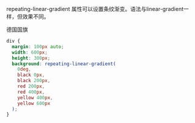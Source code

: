 repeating-linear-gradient 属性可以设置条纹渐变。语法与linear-gradient一样，但效果不同。


德国国旗
```css
div {
  margin: 100px auto;
  width: 600px;
  height: 300px;
  background: repeating-linear-gradient(
    0deg,
    black 0px,
    black 200px,
    red 200px,
    red 400px,
    yellow 400px,
    yellow 600px
  );
}
```
